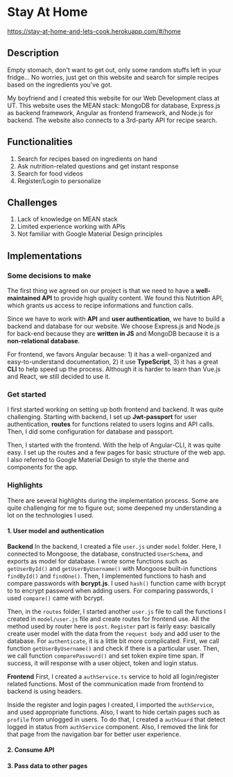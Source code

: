 # Stay At Home
<https://stay-at-home-and-lets-cook.herokuapp.com/#/home>

## Description
Empty stomach, don't want to get out, only some random stuffs left in your fridge... No worries, just get on this website and search for simple recipes based on the ingredients you've got.

My boyfriend and I created this website for our Web Development class at UT. This website uses the MEAN stack: MongoDB for database, Express.js as backend framework, Angular as frontend framework, and Node.js for backend. The website also connects to a 3rd-party API for recipe search.

## Functionalities
1. Search for recipes based on ingredients on hand
2. Ask nutrition-related questions and get instant response
3. Search for food videos
4. Register/Login to personalize

## Challenges
1. Lack of knowledge on MEAN stack
2. Limited experience working with APIs
3. Not familiar with Google Material Design principles

## Implementations

### Some decisions to make
The first thing we agreed on our project is that we need to have a **well-maintained API** to provide high quality content. We found this Nutrition API, which grants us access to recipe informations and function calls.

Since we have to work with **API** and **user authentication**, we have to build a backend and database for our website. We choose Express.js and Node.js for back-end because they are **written in JS** and MongoDB because it is a **non-relational database**.

For frontend, we favors Angular because: 1) it has a well-organized and easy-to-understand documentation, 2) it use **TypeScript**, 3) it has a great **CLI** to help speed up the process. Although it is harder to learn than Vue.js and React, we still decided to use it.

### Get started
I first started working on setting up both frontend and backend. It was quite challenging. Starting with backend, I set up **Jwt-passport** for user authentication, **routes** for functions related to users logins and API calls. Then, I did some configuration for database and passport.

Then, I started with the frontend. With the help of Angular-CLI, it was quite easy. I set up the routes and a few pages for basic structure of the web app. I also referred to Google Material Design to style the theme and components for the app.

### Highlights
There are several highlights during the implementation process. Some are quite challenging for me to figure out; some deepened my understanding a lot on the technologies I used.

#### 1. User model and authentication
**Backend**
In the backend, I created a file `user.js` under `model` folder. Here, I connected to Mongoose, the database, constructed `UserSchema`, and exports as model for database. I wrote some functions such as `getUserById()` and `getUserByUsername()` with Mongoose built-in functions `findById()` and `findOne()`. Then, I implemented functions to hash and compare passwords with **bcrypt.js**. I used `hash()` function came with bcrypt to to encrypt password when adding users. For comparing passwords, I used `compare()` came with bcrypt.

Then, in the `routes` folder, I started another `user.js` file to call the functions I created in `model/user.js` file and create routes for frontend use. All the method used by router here is `post`. `Register` part is fairly easy: basically create user model with the data from the `request body` and add user to the database. For `authenticate`, it is a little bit more complicated. First, we call function `getUserByUsername()` and check if there is a particular user. Then, we call function `comparePassword()` and set token expire time span. If success, it will response with a user object, token and login status.

**Frontend**
First, I created a `authService.ts` service to hold all login/register related functions. Most of the communication made from frontend to backend is using headers.

Inside the register and login pages I created, I imported the `authService`, and used appropriate functions. Also, I want to hide certain pages such as `profile` from unlogged in users. To do that, I created a `authGuard` that detect logged in status from `authService` component. Also, I removed the link for that page from the navigation bar for better user experience.


#### 2. Consume API


#### 3. Pass data to other pages
